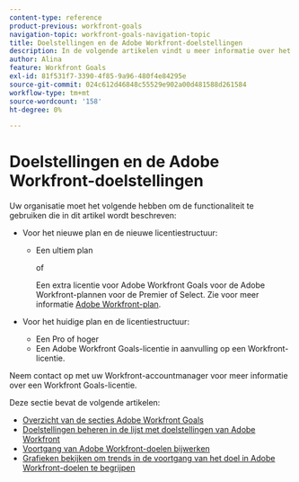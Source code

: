 ```yaml
---
content-type: reference
product-previous: workfront-goals
navigation-topic: workfront-goals-navigation-topic
title: Doelstellingen en de Adobe Workfront-doelstellingen
description: In de volgende artikelen vindt u meer informatie over het evalueren van doelen en over de gedeelten waar u doelen in Adobe Workfront kunt beheren.
author: Alina
feature: Workfront Goals
exl-id: 81f531f7-3390-4f85-9a96-480f4e84295e
source-git-commit: 024c612d46848c55529e902a00d481588d261584
workflow-type: tm+mt
source-wordcount: '158'
ht-degree: 0%

---
```


# Doelstellingen en de Adobe Workfront-doelstellingen

Uw organisatie moet het volgende hebben om de functionaliteit te gebruiken die in dit artikel wordt beschreven:

* Voor het nieuwe plan en de nieuwe licentiestructuur:

   * Een ultiem plan

     of

     Een extra licentie voor Adobe Workfront Goals voor de Adobe Workfront-plannen voor de Premier of Select. Zie voor meer informatie [Adobe Workfront-plan](https://www.workfront.com/plans).

* Voor het huidige plan en de licentiestructuur:

   * Een Pro of hoger
   * Een Adobe Workfront Goals-licentie in aanvulling op een Workfront-licentie.

Neem contact op met uw Workfront-accountmanager voor meer informatie over een Workfront Goals-licentie.

Deze sectie bevat de volgende artikelen:

* [Overzicht van de secties Adobe Workfront Goals](../../workfront-goals/goal-review-and-workfront-goals-sections/overview-of-wf-goals-sections.md)
* [Doelstellingen beheren in de lijst met doelstellingen van Adobe Workfront](../../workfront-goals/goal-review-and-workfront-goals-sections/manage-goals-in-goal-list.md)
* [Voortgang van Adobe Workfront-doelen bijwerken](../../workfront-goals/goal-review-and-workfront-goals-sections/check-in-goals.md)
* [Grafieken bekijken om trends in de voortgang van het doel in Adobe Workfront-doelen te begrijpen](../../workfront-goals/goal-review-and-workfront-goals-sections/review-goal-graphs.md)
